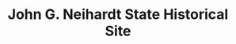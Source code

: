 ---
layout: repo
title: "John G. Neihardt State Historical Site"
id: 11455
permalink: repos/11455/
---
